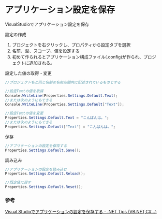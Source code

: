 # アプリケーション設定を保存

VisualStudioでアプリケーション設定を保存

設定の作成

1. プロジェクトを右クリックし、プロパティから設定タブを選択
2. 名前、型、スコープ、値を設定する
3. 初めて作られるとアプリケーション構成ファイル(.config)が作られ、プロジェクトに追加される。

設定した値の取得・変更

```c#
//プロジェクト名と同じ名前の名前空間内に記述されているものとする

//設定Textの値を取得
Console.WriteLine(Properties.Settings.Default.Text);
//または次のようにもできる
Console.WriteLine(Properties.Settings.Default["Text"]);

//設定Textの値を変更
Properties.Settings.Default.Text = "こんばんは。";
//または次のようにもできる
Properties.Settings.Default["Text"] = "こんばんは。";
```

保存

```C#
//アプリケーションの設定を保存する
Properties.Settings.Default.Save();
```

読み込み

```c#
//アプリケーションの設定を読み込む
Properties.Settings.Default.Reload();

//既定値に戻す
Properties.Settings.Default.Reset();
```

### 参考

[Visual Studioでアプリケーションの設定を保存する \- \.NET Tips \(VB\.NET,C\#\.\.\.\)](https://dobon.net/vb/dotnet/programing/mysettings.html)